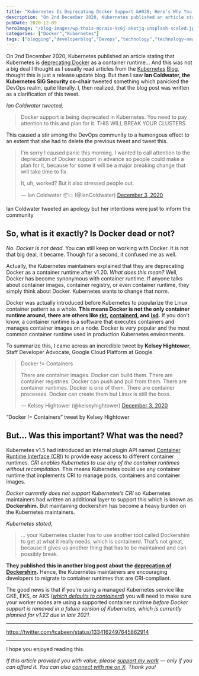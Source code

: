 ```yaml
---
title: "Kubernetes Is Deprecating Docker Support &#038; Here’s Why You Should Not Panic"
description: "On 2nd December 2020, Kubernetes published an article stating that Kubernetes is&nbsp;deprecating Docker&nbsp;as a container runtime…&nbsp;And this was not a big deal I thought as I usually read articles from the Kubernetes Blog, thought this is just a release update blog. But then I saw&nbsp;Ian Coldwater, the Kubernetes SIG Security co-chair&nbsp;tweeted something which panicked the [&hellip;]"
pubDate: 2020-12-09
heroImage: "/blog-images/wp-thais-morais-9c6j-akotjq-unsplash-scaled.jpg"
categories: ["Docker","Kubernetes"]
tags: ["blogging","developerblog","Devops","technology","technology-news","thedeveloperstory"]
---
```


On 2nd December 2020, Kubernetes published an article stating that Kubernetes is [deprecating Docker](https://github.com/kubernetes/kubernetes/blob/master/CHANGELOG/CHANGELOG-1.20.md#deprecation) as a container runtime… And this was not a big deal I thought as I usually read articles from the [Kubernetes](https://kubernetes.io/blog/) [Blog](https://kubernetes.io/blog/), thought this is just a release update blog. But then I saw **Ian Coldwater, the Kubernetes SIG Security co-chair** tweeted something which panicked the DevOps realm, quite literally. I, then realized, that the blog post was written as a clarification of this tweet.

_Ian Coldwater tweeted,_

> Docker support is being deprecated in Kubernetes. You need to pay attention to this and plan for it. THIS WILL BREAK YOUR CLUSTERS.

This caused a stir among the DevOps community to a humongous effect to an extent that she had to delete the previous tweet and tweet this.

> I'm sorry I caused panic this morning. I wanted to call attention to the deprecation of Docker support in advance so people could make a plan for it, because for some it will be a major breaking change that will take time to fix.  
>   
> It, uh, worked? But it also stressed people out.
> 
> — Ian Coldwater 📦💥 (@IanColdwater) [December 3, 2020](https://twitter.com/IanColdwater/status/1334316269739397124?ref_src=twsrc%5Etfw)

Ian Coldwater tweeted an apology but her intentions were just to inform the community  

## So, what is it exactly? Is Docker dead or not?

_No. Docker is not dead._ You can still keep on working with Docker. It is not that big deal, it became. Though for a second, it confused me as well.

Actually, the Kubernetes maintainers explained that they are deprecating Docker as a container runtime after v1.20. _What does this mean?_ Well, Docker has become synonymous with container runtime. If anyone talks about container images, container registry, or even container runtime, they simply think about Docker. Kubernetes wants to change that norm.

Docker was actually introduced before Kubernetes to popularize the Linux container pattern as a whole. **This means Docker is not the only container runtime around, there are others like** [**rkt**](https://coreos.com/rkt/)**,** [**containerd**](https://containerd.io/)**, and** [**lxd**](https://linuxcontainers.org/lxd/)**.** If you don’t know, a container runtime is a software that executes containers and manages container images on a node. Docker is very popular and the most common container runtime used in production Kubernetes environments.

To summarize this, I came across an incredible tweet by **Kelsey Hightower**, Staff Developer Advocate, Google Cloud Platform at Google.

> Docker != Containers  
>   
> There are container images. Docker can build them. There are container registries. Docker can push and pull from them. There are container runtimes. Docker is one of them. There are container processes. Docker can create them but Linux is still the boss.
> 
> — Kelsey Hightower (@kelseyhightower) [December 3, 2020](https://twitter.com/kelseyhightower/status/1334531052488904707?ref_src=twsrc%5Etfw)

“Docker != Containers” tweet by Kelsey Hightower  

## But… Was this important? What was the need?

Kubernetes v1.5 had introduced an internal plugin API named [Container Runtime Interface (CRI)](https://kubernetes.io/blog/2016/12/container-runtime-interface-cri-in-kubernetes) to provide easy access to different container runtimes. _CRI enables Kubernetes to use any of the container runtimes without recompilation._ This means Kubernetes could use any container runtime that implements CRI to manage pods, containers and container images.

_Docker currently does not support Kubernetes’s CRI_ so Kubernetes maintainers had written an additional layer to support this which is known as **Dockershim.** But maintaining dockershim has become a heavy burden on the Kubernetes maintainers.

_Kubernetes stated,_

> … your Kubernetes cluster has to use another tool called Dockershim to get at what it really needs, which is containerd. That’s not great, because it gives us another thing that has to be maintained and can possibly break.

**They published this in another blog post about the** [**deprecation of Dockershim**](https://kubernetes.io/blog/2020/12/02/dockershim-faq/)**.** Hence, the Kubernetes maintainers are encouraging developers to migrate to container runtimes that are CRI-compliant.

The good news is that if you’re using a managed Kubernetes service like GKE, EKS, or AKS ([_which defaults to containerd_](https://containerd.io/)) you will need to make sure your worker nodes are using a supported container runtime _before Docker support is removed in a future version of Kubernetes, which is currently planned for v1.22 due in late 2021._

* * *

https://twitter.com/tcabeen/status/1334162497645862914

* * *

I hope you enjoyed reading this.

_If this article provided you with value, please [support my work](https://buymeacoffee.com/viveknaskar) — only if you can afford it. You can also [connect with me on X](https://x.com/vivek_naskar). Thank you!_